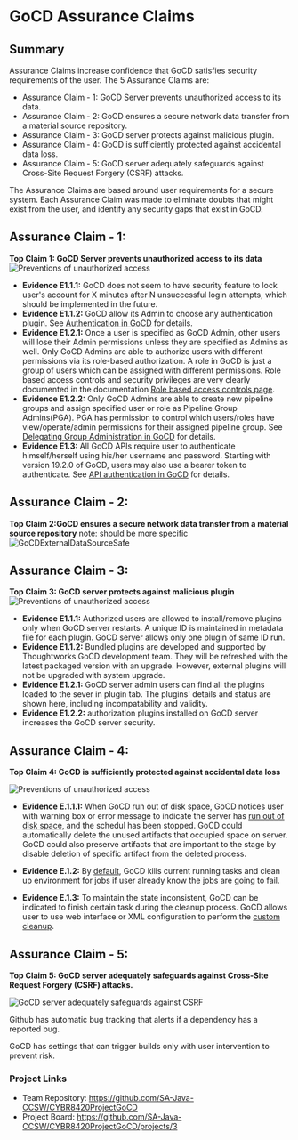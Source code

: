 # GoCD Assurance Claims

## Summary

Assurance Claims increase confidence that GoCD satisfies security requirements of the user. The 5 Assurance Claims are:

* Assurance Claim - 1: GoCD Server prevents unauthorized access to its data.
* Assurance Claim - 2: GoCD ensures a secure network data transfer from a material source repository.
* Assurance Claim - 3: GoCD server protects against malicious plugin.
* Assurance Claim - 4: GoCD is sufficiently protected against accidental data loss.
* Assurance Claim - 5: GoCD server adequately safeguards against Cross-Site Request Forgery (CSRF) attacks.

The Assurance Claims are based around user requirements for a secure system. Each Assurance Claim was made to eliminate doubts that might exist from the user, and identify any security gaps that exist in GoCD.

## Assurance Claim - 1: 
**Top Claim 1: GoCD Server prevents unauthorized access to its data**
![Preventions of unauthorized access](https://github.com/SA-Java-CCSW/CYBR8420ProjectGoCD/blob/master/AssuranceClaims/GoCDPreventsUnauthorizedAccess4.png)
* **Evidence E1.1.1:** GoCD does not seem to have security feature to lock user's account for X minutes after N unsuccessful login attempts, which should be implemented in the future.
* **Evidence E1.1.2:** GoCD allow its Admin to choose any authentication plugin. See [Authentication in GoCD](https://docs.gocd.org/19.8.0/configuration/dev_authentication.html) for details.
* **Evidence E1.2.1:** Once a user is specified as GoCD Admin, other users will lose their Admin permissions unless they are specified as Admins as well. Only GoCD Admins are able to authorize users with different permissions via its role-based authorization. A role in GoCD is just a group of users which can be assigned with different permissions. Role based access controls and security privileges are very clearly documented in the documentation [Role based access controls page](https://docs.gocd.org/current/configuration/dev_authorization.html).
* **Evidence E1.2.2:** Only GoCD Admins are able to create new pipeline groups and assign specified user or role as Pipeline Group Admins(PGA). PGA has permission to control which users/roles have view/operate/admin permissions for their assigned pipeline group. See [Delegating Group Administration in GoCD](https://docs.gocd.org/19.8.0/configuration/delegating_group_administration.html) for details.
* **Evidence E1.3:** All GoCD APIs require user to authenticate himself/herself using his/her username and password. Starting with version 19.2.0 of GoCD, users may also use a bearer token to authenticate. See [API authentication in GoCD](https://api.gocd.org/current/#authentication) for details.

## Assurance Claim - 2: 
**Top Claim 2:GoCD ensures a secure network data transfer from a material source repository**
note: should be more specific
![GoCDExternalDataSourceSafe](https://github.com/SA-Java-CCSW/CYBR8420ProjectGoCD/blob/master/AssuranceClaims/GoCDExternalDataSourceSafe.png)

## Assurance Claim - 3: 
**Top Claim 3: GoCD server protects against malicious plugin**
![Preventions of unauthorized access](https://github.com/SA-Java-CCSW/CYBR8420ProjectGoCD/blob/master/AssuranceClaims/Assurance3.png)
* **Evidence E1.1.1:** Authorized users are allowed to install/remove plugins only when GoCD server restarts. A unique ID is maintained in metadata file for each plugin. GoCD server allows only one plugin of same ID run. 
* **Evidence E1.1.2:** Bundled plugins are developed and supported by Thoughtworks GoCD development team. They will be refreshed with the latest packaged version with an upgrade. However, external plugins will not be upgraded with system upgrade.
* **Evidence E1.2.1:** GoCD server admin users can find all the plugins loaded to  the sever in plugin tab. The plugins' details and status are shown here, including incompatability and validity.
* **Evidence E1.2.2:** authorization plugins installed on GoCD server increases the GoCD server security. 

## Assurance Claim - 4: 
**Top Claim 4: GoCD is sufficiently protected against accidental data loss**

![Preventions of unauthorized access](https://github.com/SA-Java-CCSW/CYBR8420ProjectGoCD/blob/master/AssuranceClaims/Assurance_Claim_4.png)

* **Evidence E.1.1.1:** When GoCD run out of disk space, GoCD notices user with warning box or error message to indicate the server has [run out of disk space](https://docs.gocd.org/current/faq/admin_out_of_disk_space.html), and the schedul has been stopped. GoCD could automatically delete the unused artifacts that occupied space on server. GoCD could also preserve artifacts that are important to the stage by disable deletion of specific artifact from the deleted process.

* **Evidence E.1.2:** By [default](https://docs.gocd.org/current/advanced_usage/dev_clean_up_when_cancel.html), GoCD kills current running tasks and clean up environment for jobs if user already know the jobs are going to fail.  

* **Evidence E.1.3:** To maintain the state inconsistent, GoCD can be indicated to finish certain task during the cleanup process. GoCD allows user to use web interface or XML configuration to perform the [custom cleanup](https://docs.gocd.org/current/advanced_usage/dev_clean_up_when_cancel.html).

## Assurance Claim - 5: 
**Top Claim 5: GoCD server adequately safeguards against Cross-Site Request Forgery (CSRF) attacks.**

![GoCD server adequately safeguards against CSRF](https://github.com/SA-Java-CCSW/CYBR8420ProjectGoCD/blob/master/AssuranceClaims/GoCDSafegaurdsCSRF.png)


Github has automatic bug tracking that alerts if a dependency has a reported bug.

GoCD has settings that can trigger builds only with user intervention to prevent risk.

### Project Links
* Team Repository: https://github.com/SA-Java-CCSW/CYBR8420ProjectGoCD
* Project Board: https://github.com/SA-Java-CCSW/CYBR8420ProjectGoCD/projects/3
